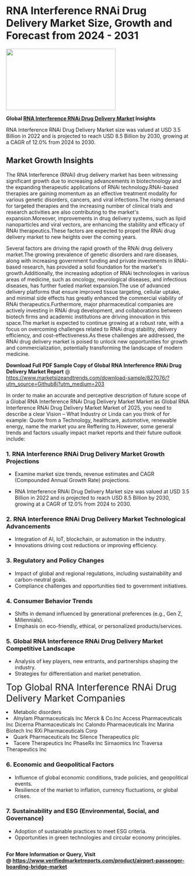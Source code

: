 <H1>RNA Interference RNAi Drug Delivery Market Size, Growth and Forecast from 2024 - 2031</H1><img class="aligncenter size-medium wp-image-584254" src="https://thirdeyenews.in/wp-content/uploads/2024/09/Global-Market-Research-300x168.jpeg" alt="" width="300" height="168" /><p><strong>Global&nbsp;<a href="https://www.marketsizeandtrends.com/download-sample/827076/?utm_source=Github8j?utm_medium=203">RNA Interference RNAi Drug Delivery Market</a> Insights</strong></p><p>RNA Interference RNAi Drug Delivery Market size was valued at USD 3.5 Billion in 2022 and is projected to reach USD 8.5 Billion by 2030, growing at a CAGR of 12.0% from 2024 to 2030.</p><p><h2>Market Growth Insights</h2> <p>The RNA Interference (RNAi) drug delivery market has been witnessing significant growth due to increasing advancements in biotechnology and the expanding therapeutic applications of RNAi technology.RNAi-based therapies are gaining momentum as an effective treatment modality for various genetic disorders, cancers, and viral infections.The rising demand for targeted therapies and the increasing number of clinical trials and research activities are also contributing to the market's expansion.Moreover, improvements in drug delivery systems, such as lipid nanoparticles and viral vectors, are enhancing the stability and efficacy of RNAi therapeutics.These factors are expected to propel the RNAi drug delivery market to new heights over the coming years.</p> <p>Several factors are driving the rapid growth of the RNAi drug delivery market.The growing prevalence of genetic disorders and rare diseases, along with increasing government funding and private investments in RNAi-based research, has provided a solid foundation for the market's growth.Additionally, the increasing adoption of RNAi technologies in various areas of medicine, such as oncology, neurological diseases, and infectious diseases, has further fueled market expansion.The use of advanced delivery platforms that ensure improved tissue targeting, cellular uptake, and minimal side effects has greatly enhanced the commercial viability of RNAi therapeutics.Furthermore, major pharmaceutical companies are actively investing in RNAi drug development, and collaborations between biotech firms and academic institutions are driving innovation in this space.The market is expected to continue growing at a robust rate, with a focus on overcoming challenges related to RNAi drug stability, delivery efficiency, and cost-effectiveness.As these challenges are addressed, the RNAi drug delivery market is poised to unlock new opportunities for growth and commercialization, potentially transforming the landscape of modern medicine.</p> <p><span class=""><strong>Download Full PDF Sample Copy of Global RNA Interference RNAi Drug Delivery Market Report</strong> @ <a href="https://www.marketsizeandtrends.com/download-sample/827076/?utm_source=Github8j?utm_medium=203" target="_blank">https://www.marketsizeandtrends.com/download-sample/827076/?utm_source=Github8j?utm_medium=203</a></span></p><p>In order to make an accurate and perceptive description of future scope of a Global&nbsp;RNA Interference RNAi Drug Delivery Market Market as Global&nbsp;RNA Interference RNAi Drug Delivery Market Market of 2025, you need to describe a clear Vision &ndash; What Industry or Linda can you think of for example: Quote from a Technology, healthcare, automotive, renewable energy, name the market you are Reffering to.However, some general trends and factors usually impact market reports and their future outlook include:</p><h3>1.&nbsp;<strong>RNA Interference RNAi Drug Delivery Market Growth Projections</strong></h3><ul><li>Examine market size trends, revenue estimates and CAGR (Compounded Annual Growth Rate) projections.</li><li><p>RNA Interference RNAi Drug Delivery Market size was valued at USD 3.5 Billion in 2022 and is projected to reach USD 8.5 Billion by 2030, growing at a CAGR of 12.0% from 2024 to 2030.</p></li></ul><h3>2.&nbsp;<strong>RNA Interference RNAi Drug Delivery Market Technological Advancements</strong></h3><ul><li>Integration of AI, IoT, blockchain, or automation in the industry.</li><li>Innovations driving cost reductions or improving efficiency.</li></ul><h3>3.&nbsp;<strong>Regulatory and Policy Changes</strong></h3><ul><li>Impact of global and regional regulations, including sustainability and carbon-neutral goals.</li><li>Compliance challenges and opportunities tied to government initiatives.</li></ul><h3>4.&nbsp;<strong>Consumer Behavior Trends</strong></h3><ul><li>Shifts in demand influenced by generational preferences (e.g., Gen Z, Millennials).</li><li>Emphasis on eco-friendly, ethical, or personalized products/services.</li></ul><h3>5.&nbsp;<strong>Global RNA Interference RNAi Drug Delivery Market Competitive Landscape</strong></h3><ul><li>Analysis of key players, new entrants, and partnerships shaping the industry.</li><li>Strategies for differentiation and market penetration.</li></ul><p data-pm-slice="1 1 []"><span style="color: inherit; font-family: inherit; font-size: 25px;">Top Global RNA Interference RNAi Drug Delivery Market Companies</span></p><div class="" data-test-id=""><p><li>Metabolic disorders</li><li> Alnylam Pharmaceuticals Inc Merck & Co.Inc Access Pharmaceuticals Inc Dicerna Pharmaceuticals Inc Calondo Pharmaceuticals Inc Marina Biotech Inc RXi Pharmaceuticals Corp</li><li> Quark Pharmaceuticals Inc Silence Therapeutics plc</li><li> Tacere Therapeutics Inc PhaseRx Inc Sirnaomics Inc Traversa Therapeutics Inc</li></p></div><h3>6.&nbsp;<strong>Economic and Geopolitical Factors</strong></h3><ul><li>Influence of global economic conditions, trade policies, and geopolitical events.</li><li>Resilience of the market to inflation, currency fluctuations, or global crises.</li></ul><h3>7.&nbsp;<strong>Sustainability and ESG (Environmental, Social, and Governance)</strong></h3><ul><li>Adoption of sustainable practices to meet ESG criteria.</li><li>Opportunities in green technologies and circular economy principles.</li></ul><h2><strong style="font-size: 14px;">For More Information or Query, Visit @&nbsp;</strong><a style="background-color: #ffffff; font-size: 14px;" href="https://www.marketsizeandtrends.com/report/rna-interference-rnai-drug-delivery-market/" target="_blank">https://www.verifiedmarketreports.com/product/airport-passenger-boarding-bridge-market</a></h2>